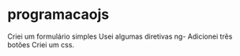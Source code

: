 # programacaojs
Criei um formulário simples
Usei algumas diretivas ng-
Adicionei três botões
Criei um css.

  
